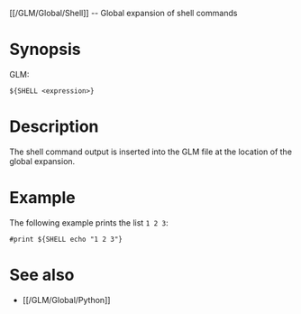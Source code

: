 [[/GLM/Global/Shell]] -- Global expansion of shell commands

 # Synopsis
 GLM:
 ~~~
 ${SHELL <expression>}
 ~~~

 # Description

 The shell command output is inserted into the GLM file at the location of the global expansion.

 # Example

 The following example prints the list `1 2 3`:
 ~~~
 #print ${SHELL echo "1 2 3"}
 ~~~

 # See also
 * [[/GLM/Global/Python]]
